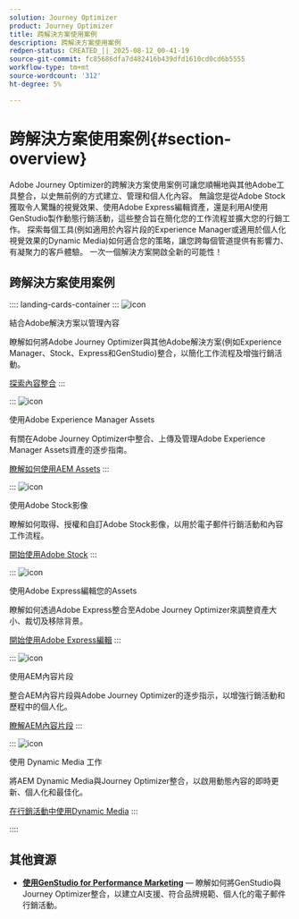 ```yaml
---
solution: Journey Optimizer
product: Journey Optimizer
title: 跨解決方案使用案例
description: 跨解決方案使用案例
redpen-status: CREATED_||_2025-08-12_00-41-19
source-git-commit: fc85686dfa7d482416b439dfd1610cd0cd6b5555
workflow-type: tm+mt
source-wordcount: '312'
ht-degree: 5%

---
```



# 跨解決方案使用案例{#section-overview}

Adobe Journey Optimizer的跨解決方案使用案例可讓您順暢地與其他Adobe工具整合，以史無前例的方式建立、管理和個人化內容。 無論您是從Adobe Stock獲取令人驚豔的視覺效果、使用Adobe Express編輯資產，還是利用AI使用GenStudio製作動態行銷活動，這些整合旨在簡化您的工作流程並擴大您的行銷工作。 探索每個工具(例如適用於內容片段的Experience Manager或適用於個人化視覺效果的Dynamic Media)如何適合您的策略，讓您跨每個管道提供有影響力、有凝聚力的客戶體驗。 一次一個解決方案開啟全新的可能性！

## 跨解決方案使用案例

:::: landing-cards-container
:::
![icon](https://cdn.experienceleague.adobe.com/icons/puzzle-piece.svg)

結合Adobe解決方案以管理內容

瞭解如何將Adobe Journey Optimizer與其他Adobe解決方案(例如Experience Manager、Stock、Express和GenStudio)整合，以簡化工作流程及增強行銷活動。

[探索內容整合](../using/integrations/content-integrations.md)
:::

:::
![icon](https://cdn.experienceleague.adobe.com/icons/screwdriver-wrench.svg)

使用Adobe Experience Manager Assets

有關在Adobe Journey Optimizer中整合、上傳及管理Adobe Experience Manager Assets資產的逐步指南。

[瞭解如何使用AEM Assets](../using/integrations/assets.md)
:::

:::
![icon](https://cdn.experienceleague.adobe.com/icons/images.svg)

使用Adobe Stock影像

瞭解如何取得、授權和自訂Adobe Stock影像，以用於電子郵件行銷活動和內容工作流程。

[開始使用Adobe Stock](../using/integrations/stock.md)
:::

:::
![icon](https://cdn.experienceleague.adobe.com/icons/pencil-ruler.svg)

使用Adobe Express編輯您的Assets

瞭解如何透過Adobe Express整合至Adobe Journey Optimizer來調整資產大小、裁切及移除背景。

[開始使用Adobe Express編輯](../using/integrations/express.md)
:::

:::
![icon](https://cdn.experienceleague.adobe.com/icons/code-branch.svg)

使用AEM內容片段

整合AEM內容片段與Adobe Journey Optimizer的逐步指示，以增強行銷活動和歷程中的個人化。

[瞭解AEM內容片段](../using/integrations/aem-fragments.md)
:::

:::
![icon](https://cdn.experienceleague.adobe.com/icons/bullseye.svg)

使用 Dynamic Media 工作

將AEM Dynamic Media與Journey Optimizer整合，以啟用動態內容的即時更新、個人化和最佳化。

[在行銷活動中使用Dynamic Media](../using/integrations/aem-dynamic.md)
:::

::::


## 其他資源

- **[使用GenStudio for Performance Marketing](../using/integrations/genstudio.md)** — 瞭解如何將GenStudio與Journey Optimizer整合，以建立AI支援、符合品牌規範、個人化的電子郵件行銷活動。
